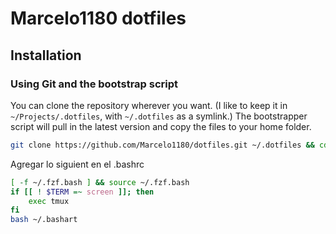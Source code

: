 # Marcelo1180 dotfiles

## Installation

### Using Git and the bootstrap script

You can clone the repository wherever you want. (I like to keep it in `~/Projects/.dotfiles`, with `~/.dotfiles` as a symlink.) The bootstrapper script will pull in the latest version and copy the files to your home folder.

```bash
git clone https://github.com/Marcelo1180/dotfiles.git ~/.dotfiles && cd ~/.dotfiles && source bootstrap.sh
```

Agregar lo siguient en el .bashrc
```bash
[ -f ~/.fzf.bash ] && source ~/.fzf.bash
if [[ ! $TERM =~ screen ]]; then
    exec tmux
fi
bash ~/.bashart
```
